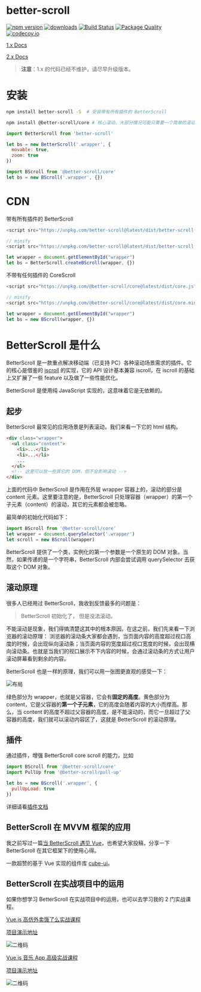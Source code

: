 # better-scroll

[![npm version](https://img.shields.io/npm/v/better-scroll.svg)](https://www.npmjs.com/package/better-scroll) [![downloads](https://img.shields.io/npm/dm/better-scroll.svg)](https://www.npmjs.com/package/better-scroll) [![Build Status](https://travis-ci.org/ustbhuangyi/better-scroll.svg?branch=master)](https://travis-ci.org/ustbhuangyi/better-scroll)  [![Package Quality](http://npm.packagequality.com/shield/better-scroll.svg)](http://packagequality.com/#?package=better-scroll)  [![codecov.io](http://codecov.io/github/ustbhuangyi/better-scroll/coverage.svg?branch=master)](http://codecov.io/github/ustbhuangyi/better-scroll)

[1.x Docs](https://better-scroll.github.io/docs-v1/)

[2.x Docs](https://better-scroll.github.io/docs/zh-CN/)

> **注意**：1.x 的代码已经不维护，请尽早升级版本。

# 安装

```bash
npm install better-scroll -S  # 安装带有所有插件的 BetterScroll

npm install @better-scroll/core # 核心滚动，大部分情况可能只需要一个简单的滚动
```

```js
import BetterScroll from 'better-scroll'

let bs = new BetterScroll('.wrapper', {
  movable: true,
  zoom: true
})

import BScroll from '@better-scroll/core'
let bs = new BScroll('.wrapper', {})
```

# CDN

带有所有插件的 BetterScroll

```js
<script src="https://unpkg.com/better-scroll@latest/dist/better-scroll.js"></script>

// minify
<script src="https://unpkg.com/better-scroll@latest/dist/better-scroll.min.js"></script>

let wrapper = document.getElementById("wrapper")
let bs = BetterScroll.createBScroll(wrapper, {})
```

不带有任何插件的 CoreScroll

```js
<script src="https://unpkg.com/@better-scroll/core@latest/dist/core.js"></script>

// minify
<script src="https://unpkg.com/@better-scroll/core@latest/dist/core.min.js"></script>

let wrapper = document.getElementById("wrapper")
let bs = new BScroll(wrapper, {})
```

# BetterScroll 是什么

BetterScroll 是一款重点解决移动端（已支持 PC）各种滚动场景需求的插件。它的核心是借鉴的 [iscroll](https://github.com/cubiq/iscroll) 的实现，它的 API 设计基本兼容 iscroll，在 iscroll 的基础上又扩展了一些 feature 以及做了一些性能优化。

BetterScroll 是使用纯 JavaScript 实现的，这意味着它是无依赖的。

## 起步

BetterScroll 最常见的应用场景是列表滚动，我们来看一下它的 html 结构。

```html
<div class="wrapper">
  <ul class="content">
    <li>...</li>
    <li>...</li>
    ...
  </ul>
  <!-- 这里可以放一些其它的 DOM，但不会影响滚动 -->
</div>
```
上面的代码中 BetterScroll 是作用在外层 wrapper 容器上的，滚动的部分是 content 元素。这里要注意的是，BetterScroll 只处理容器（wrapper）的第一个子元素（content）的滚动，其它的元素都会被忽略。

最简单的初始化代码如下：

``` js
import BScroll from '@better-scroll/core'
let wrapper = document.querySelector('.wrapper')
let scroll = new BScroll(wrapper)
```
BetterScroll 提供了一个类，实例化的第一个参数是一个原生的 DOM 对象。当然，如果传递的是一个字符串，BetterScroll 内部会尝试调用 querySelector 去获取这个 DOM 对象。

## 滚动原理

很多人已经用过 BetterScroll，我收到反馈最多的问题是：

> BetterScroll 初始化了， 但是没法滚动。

不能滚动是现象，我们得搞清楚这其中的根本原因。在这之前，我们先来看一下浏览器的滚动原理：
浏览器的滚动条大家都会遇到，当页面内容的高度超过视口高度的时候，会出现纵向滚动条；当页面内容的宽度超过视口宽度的时候，会出现横向滚动条。也就是当我们的视口展示不下内容的时候，会通过滚动条的方式让用户滚动屏幕看到剩余的内容。

BetterScroll 也是一样的原理，我们可以用一张图更直观的感受一下：

![布局](https://raw.githubusercontent.com/ustbhuangyi/better-scroll/master/packages/vuepress-docs/docs/.vuepress/public/assets/images/schematic.png)

绿色部分为 wrapper，也就是父容器，它会有**固定的高度**。黄色部分为 content，它是父容器的**第一个子元素**，它的高度会随着内容的大小而撑高。那么，当 content 的高度不超过父容器的高度，是不能滚动的，而它一旦超过了父容器的高度，我们就可以滚动内容区了，这就是 BetterScroll 的滚动原理。

## 插件

通过插件，增强 BetterScroll core scroll 的能力，比如

```js
import BScroll from '@better-scroll/core'
import PullUp from '@better-scroll/pull-up'

let bs = new BScroll('.wrapper', {
  pullUpLoad: true
})
```

详细请看[插件文档](https://better-scroll.github.io/docs/zh-CN/plugins/)

## BetterScroll 在 MVVM 框架的应用

我之前写过一篇[当 BetterScroll 遇见 Vue](https://zhuanlan.zhihu.com/p/27407024)，也希望大家投稿，分享一下 BetterScroll 在其它框架下的使用心得。

一款超赞的基于 Vue 实现的组件库 [cube-ui](https://github.com/didi/cube-ui/)。

## BetterScroll 在实战项目中的运用

如果你想学习 BetterScroll 在实战项目中的运用，也可以去学习我的 2 门实战课程。

[Vue.js 高仿外卖饿了么实战课程](https://coding.imooc.com/class/74.html)

[项目演示地址](http://ustbhuangyi.com/sell/)

![二维码](https://qr.api.cli.im/qr?data=http%253A%252F%252Fustbhuangyi.com%252Fsell%252F%2523%252Fgoods&level=H&transparent=false&bgcolor=%23ffffff&forecolor=%23000000&blockpixel=12&marginblock=1&logourl=&size=280&kid=cliim&key=686203a49c4613080b5b3004323ff977)

[Vue.js 音乐 App 高级实战课程](http://coding.imooc.com/class/107.html)

[项目演示地址](http://ustbhuangyi.com/music/)

![二维码](https://qr.api.cli.im/qr?data=http%253A%252F%252Fustbhuangyi.com%252Fmusic%252F&level=H&transparent=false&bgcolor=%23ffffff&forecolor=%23000000&blockpixel=12&marginblock=1&logourl=&size=280&kid=cliim&key=731bbcc2b490454d2cc604f98539952c)
